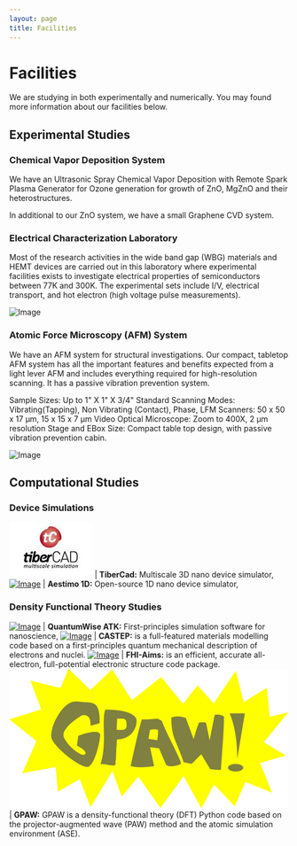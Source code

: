 ```yaml
---
layout: page
title: Facilities
---
```


# Facilities

We are studying in both experimentally and numerically. You may found more information about our facilities below.

## Experimental Studies

### Chemical Vapor Deposition System

We have an Ultrasonic Spray Chemical Vapor Deposition with Remote Spark Plasma Generator for Ozone generation for growth of ZnO, MgZnO and their heterostructures.

In additional to our ZnO system, we have a small Graphene CVD system.

### Electrical Characterization Laboratory

Most of the research activities in the wide band gap (WBG) materials and HEMT devices are carried out in this laboratory where experimental facilities exists to investigate electrical properties of semiconductors between 77K and 300K. The experimental sets include I/V, electrical transport, and hot electron (high voltage pulse measurements).

![Image](files/facilities.jpg)

### Atomic Force Microscopy (AFM) System

We have an AFM system for structural investigations. Our compact, tabletop AFM system has all the important features and benefits expected from a light lever AFM and includes everything required for high-resolution scanning. It has a passive vibration prevention system.

Sample Sizes:	Up to 1" X 1" X 3/4"
Standard Scanning Modes:	Vibrating(Tapping), Non Vibrating (Contact), Phase, LFM
Scanners:	50 x 50 x 17 µm, 15 x 15 x 7 µm
Video Optical Microscope:	Zoom to 400X, 2 µm resolution
Stage and EBox Size:	Compact table top design, with passive vibration prevention cabin.

![Image](files/afm.jpg)

## Computational Studies

### Device Simulations
[![Image](files/tibercad.jpg)](http://www.tiberlab.com/) | **TiberCad:** Multiscale 3D nano device simulator,
[![Image](files/aestimosmall.gif)](http://www.aestimosolver.org/) | **Aestimo 1D:** Open-source 1D nano device simulator,

### Density Functional Theory Studies
[![Image](files/quantumwise.jpg)](https://www.synopsys.com/silicon/quantumatk.html) | **QuantumWise ATK:** First-principles simulation software for nanoscience,
[![Image](files/castep.png)](http://www.castep.org/) | **CASTEP:** is a full-featured materials modelling code based on a first-principles quantum mechanical description of electrons and nuclei.
[![Image](files/fhiaims.png)]() | **FHI-Aims:** is an efficient, accurate all-electron, full-potential electronic structure code package.
[![Image](files/gpaw-logo.svg)]() | **GPAW:** GPAW is a density-functional theory (DFT) Python code based on the projector-augmented wave (PAW) method and the atomic simulation environment (ASE).
